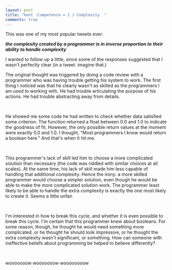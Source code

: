 ```yaml
---
layout: post
title: "kent :Competence = 1 / Complexity  "
comments: true
---
```

<div class="mbl notesBlogText clearfix">
<div>
<div class="mbl notesBlogText clearfix">
<div>
<p>This was one of my most popular tweets ever:</p>
<p><strong><em>the complexity created by a programmer is in inverse proportion to their ability to handle complexity</em></strong></p>
<p>I wanted to follow up a little, since some of the responses suggested that I wasn't perfectly clear (in a tweet. imagine that.)</p>
<p>The original thought was triggered by doing a code review with a programmer who was having trouble getting his system to work. The first thing I noticed was that he clearly wasn't as skilled as the programmers I am used to working with. He had trouble articulating the purpose of his actions. He had trouble abstracting away from details.</p>
<p>&nbsp;</p>
<p>He showed me some code he had written to check whether data satisfied some criterion. The function returned a float between 0.0 and 1.0 to indicate the goodness of fit. However, the only possible return values at the moment were exactly 0.0 and 1.0. I thought, "Most programmers I know would return a boolean here." And that's when it hit me.</p>
<p>&nbsp;</p>
<p>This programmer's lack of skill led him to choose a more complicated solution than necessary (the code was riddled with similar choices at all scales). At the same time, his lack of skill made him less capable of handling that additional complexity. Hence the irony: a more skilled programmer would choose a simpler solution, even though he would be able to make the more complicated solution work. The programmer least likely to be able to handle the extra complexity is exactly the one most likely to create it. Seems a little unfair.</p>
<p>&nbsp;</p>
<p>I'm interested in how to break this cycle, and whether it is even possible to break this cycle. I'm certain that this programmer knew about booleans. For some reason, though, he thought he would need something more complicated, or he thought he should look impressive, or he thought the extra complexity wasn't significant, or something. How can someone with ineffective beliefs about programming be helped to believe differently?</p>
<p>&nbsp;</p>
<p>wooooooow wooooooow woooooooow</p>
<p>&nbsp;</p>
</div>
</div>
</div>
</div>
